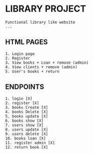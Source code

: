 # LIBRARY PROJECT
    Functional library like website
    ...

## HTML PAGES 
    1. Login page
    2. Register 
    3. View books + Loan + remove (admin)
    4. View clients + remove (admin)
    5. User's books + return 

## ENDPOINTS 
    1. login [X]
    2. register [X]
    3. books Create [X]
    4. books Delete [X]
    5. books update [X]
    6. books show [X]
    7. users show [X]
    8. users update [X]
    9. users delete [X]
    10. books loan [X]
    11. register admin [X]
    12. return book [X]
